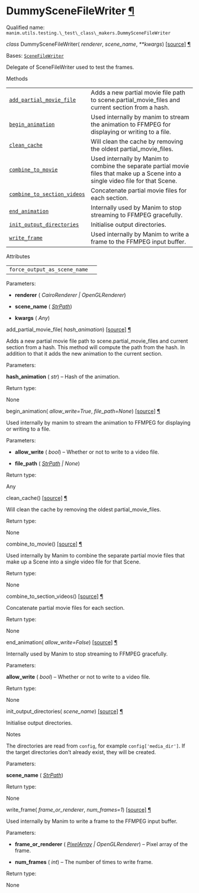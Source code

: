 # DummySceneFileWriter [¶](https://docs.manim.community/en/stable/reference/manim.utils.testing._test_class_makers.DummySceneFileWriter.html\#dummyscenefilewriter "Link to this heading")

Qualified name: `manim.utils.testing.\_test\_class\_makers.DummySceneFileWriter`

_class_ DummySceneFileWriter( _renderer_, _scene\_name_, _\*\*kwargs_) [\[source\]](https://docs.manim.community/en/stable/_modules/manim/utils/testing/_test_class_makers.html#DummySceneFileWriter) [¶](https://docs.manim.community/en/stable/reference/manim.utils.testing._test_class_makers.DummySceneFileWriter.html#manim.utils.testing._test_class_makers.DummySceneFileWriter "Link to this definition")

Bases: [`SceneFileWriter`](https://docs.manim.community/en/stable/reference/manim.scene.scene_file_writer.SceneFileWriter.html#manim.scene.scene_file_writer.SceneFileWriter "manim.scene.scene_file_writer.SceneFileWriter")

Delegate of SceneFileWriter used to test the frames.

Methods

|     |     |
| --- | --- |
| [`add_partial_movie_file`](https://docs.manim.community/en/stable/reference/manim.utils.testing._test_class_makers.DummySceneFileWriter.html#manim.utils.testing._test_class_makers.DummySceneFileWriter.add_partial_movie_file "manim.utils.testing._test_class_makers.DummySceneFileWriter.add_partial_movie_file") | Adds a new partial movie file path to scene.partial\_movie\_files and current section from a hash. |
| [`begin_animation`](https://docs.manim.community/en/stable/reference/manim.utils.testing._test_class_makers.DummySceneFileWriter.html#manim.utils.testing._test_class_makers.DummySceneFileWriter.begin_animation "manim.utils.testing._test_class_makers.DummySceneFileWriter.begin_animation") | Used internally by manim to stream the animation to FFMPEG for displaying or writing to a file. |
| [`clean_cache`](https://docs.manim.community/en/stable/reference/manim.utils.testing._test_class_makers.DummySceneFileWriter.html#manim.utils.testing._test_class_makers.DummySceneFileWriter.clean_cache "manim.utils.testing._test_class_makers.DummySceneFileWriter.clean_cache") | Will clean the cache by removing the oldest partial\_movie\_files. |
| [`combine_to_movie`](https://docs.manim.community/en/stable/reference/manim.utils.testing._test_class_makers.DummySceneFileWriter.html#manim.utils.testing._test_class_makers.DummySceneFileWriter.combine_to_movie "manim.utils.testing._test_class_makers.DummySceneFileWriter.combine_to_movie") | Used internally by Manim to combine the separate partial movie files that make up a Scene into a single video file for that Scene. |
| [`combine_to_section_videos`](https://docs.manim.community/en/stable/reference/manim.utils.testing._test_class_makers.DummySceneFileWriter.html#manim.utils.testing._test_class_makers.DummySceneFileWriter.combine_to_section_videos "manim.utils.testing._test_class_makers.DummySceneFileWriter.combine_to_section_videos") | Concatenate partial movie files for each section. |
| [`end_animation`](https://docs.manim.community/en/stable/reference/manim.utils.testing._test_class_makers.DummySceneFileWriter.html#manim.utils.testing._test_class_makers.DummySceneFileWriter.end_animation "manim.utils.testing._test_class_makers.DummySceneFileWriter.end_animation") | Internally used by Manim to stop streaming to FFMPEG gracefully. |
| [`init_output_directories`](https://docs.manim.community/en/stable/reference/manim.utils.testing._test_class_makers.DummySceneFileWriter.html#manim.utils.testing._test_class_makers.DummySceneFileWriter.init_output_directories "manim.utils.testing._test_class_makers.DummySceneFileWriter.init_output_directories") | Initialise output directories. |
| [`write_frame`](https://docs.manim.community/en/stable/reference/manim.utils.testing._test_class_makers.DummySceneFileWriter.html#manim.utils.testing._test_class_makers.DummySceneFileWriter.write_frame "manim.utils.testing._test_class_makers.DummySceneFileWriter.write_frame") | Used internally by Manim to write a frame to the FFMPEG input buffer. |

Attributes

|     |     |
| --- | --- |
| `force_output_as_scene_name` |  |

Parameters:

- **renderer** ( _CairoRenderer_ _\|_ _OpenGLRenderer_)

- **scene\_name** ( [_StrPath_](https://docs.manim.community/en/stable/reference/manim.typing.html#manim.typing.StrPath "manim.typing.StrPath"))

- **kwargs** ( _Any_)


add\_partial\_movie\_file( _hash\_animation_) [\[source\]](https://docs.manim.community/en/stable/_modules/manim/utils/testing/_test_class_makers.html#DummySceneFileWriter.add_partial_movie_file) [¶](https://docs.manim.community/en/stable/reference/manim.utils.testing._test_class_makers.DummySceneFileWriter.html#manim.utils.testing._test_class_makers.DummySceneFileWriter.add_partial_movie_file "Link to this definition")

Adds a new partial movie file path to scene.partial\_movie\_files and current section from a hash.
This method will compute the path from the hash. In addition to that it adds the new animation to the current section.

Parameters:

**hash\_animation** ( _str_) – Hash of the animation.

Return type:

None

begin\_animation( _allow\_write=True_, _file\_path=None_) [\[source\]](https://docs.manim.community/en/stable/_modules/manim/utils/testing/_test_class_makers.html#DummySceneFileWriter.begin_animation) [¶](https://docs.manim.community/en/stable/reference/manim.utils.testing._test_class_makers.DummySceneFileWriter.html#manim.utils.testing._test_class_makers.DummySceneFileWriter.begin_animation "Link to this definition")

Used internally by manim to stream the animation to FFMPEG for
displaying or writing to a file.

Parameters:

- **allow\_write** ( _bool_) – Whether or not to write to a video file.

- **file\_path** ( [_StrPath_](https://docs.manim.community/en/stable/reference/manim.typing.html#manim.typing.StrPath "manim.typing.StrPath") _\|_ _None_)


Return type:

Any

clean\_cache() [\[source\]](https://docs.manim.community/en/stable/_modules/manim/utils/testing/_test_class_makers.html#DummySceneFileWriter.clean_cache) [¶](https://docs.manim.community/en/stable/reference/manim.utils.testing._test_class_makers.DummySceneFileWriter.html#manim.utils.testing._test_class_makers.DummySceneFileWriter.clean_cache "Link to this definition")

Will clean the cache by removing the oldest partial\_movie\_files.

Return type:

None

combine\_to\_movie() [\[source\]](https://docs.manim.community/en/stable/_modules/manim/utils/testing/_test_class_makers.html#DummySceneFileWriter.combine_to_movie) [¶](https://docs.manim.community/en/stable/reference/manim.utils.testing._test_class_makers.DummySceneFileWriter.html#manim.utils.testing._test_class_makers.DummySceneFileWriter.combine_to_movie "Link to this definition")

Used internally by Manim to combine the separate
partial movie files that make up a Scene into a single
video file for that Scene.

Return type:

None

combine\_to\_section\_videos() [\[source\]](https://docs.manim.community/en/stable/_modules/manim/utils/testing/_test_class_makers.html#DummySceneFileWriter.combine_to_section_videos) [¶](https://docs.manim.community/en/stable/reference/manim.utils.testing._test_class_makers.DummySceneFileWriter.html#manim.utils.testing._test_class_makers.DummySceneFileWriter.combine_to_section_videos "Link to this definition")

Concatenate partial movie files for each section.

Return type:

None

end\_animation( _allow\_write=False_) [\[source\]](https://docs.manim.community/en/stable/_modules/manim/utils/testing/_test_class_makers.html#DummySceneFileWriter.end_animation) [¶](https://docs.manim.community/en/stable/reference/manim.utils.testing._test_class_makers.DummySceneFileWriter.html#manim.utils.testing._test_class_makers.DummySceneFileWriter.end_animation "Link to this definition")

Internally used by Manim to stop streaming to
FFMPEG gracefully.

Parameters:

**allow\_write** ( _bool_) – Whether or not to write to a video file.

Return type:

None

init\_output\_directories( _scene\_name_) [\[source\]](https://docs.manim.community/en/stable/_modules/manim/utils/testing/_test_class_makers.html#DummySceneFileWriter.init_output_directories) [¶](https://docs.manim.community/en/stable/reference/manim.utils.testing._test_class_makers.DummySceneFileWriter.html#manim.utils.testing._test_class_makers.DummySceneFileWriter.init_output_directories "Link to this definition")

Initialise output directories.

Notes

The directories are read from `config`, for example
`config['media_dir']`. If the target directories don’t already
exist, they will be created.

Parameters:

**scene\_name** ( [_StrPath_](https://docs.manim.community/en/stable/reference/manim.typing.html#manim.typing.StrPath "manim.typing.StrPath"))

Return type:

None

write\_frame( _frame\_or\_renderer_, _num\_frames=1_) [\[source\]](https://docs.manim.community/en/stable/_modules/manim/utils/testing/_test_class_makers.html#DummySceneFileWriter.write_frame) [¶](https://docs.manim.community/en/stable/reference/manim.utils.testing._test_class_makers.DummySceneFileWriter.html#manim.utils.testing._test_class_makers.DummySceneFileWriter.write_frame "Link to this definition")

Used internally by Manim to write a frame to
the FFMPEG input buffer.

Parameters:

- **frame\_or\_renderer** ( [_PixelArray_](https://docs.manim.community/en/stable/reference/manim.typing.html#manim.typing.PixelArray "manim.typing.PixelArray") _\|_ _OpenGLRenderer_) – Pixel array of the frame.

- **num\_frames** ( _int_) – The number of times to write frame.


Return type:

None